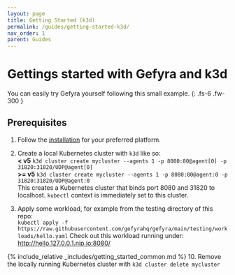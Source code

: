 ```yaml
---
layout: page
title: Getting Started (k3d)
permalink: /guides/getting-started-k3d/
nav_order: 1
parent: Guides
---
```

# Gettings started with Gefyra and k3d
You can easily try Gefyra yourself following this small example.
{: .fs-6 .fw-300 }

## Prerequisites
1. Follow the [installation](https://gefyra.dev/installation) for your preferred platform.

2. Create a local Kubernetes cluster with `k3d` like so:    
**< v5** `k3d cluster create mycluster --agents 1 -p 8080:80@agent[0] -p 31820:31820/UDP@agent[0]`  
**>= v5** `k3d cluster create mycluster --agents 1 -p 8080:80@agent:0 -p 31820:31820/UDP@agent:0`  
This creates a Kubernetes cluster that binds port 8080 and 31820 to localhost. `kubectl` context is immediately set to this cluster.
3. Apply some workload, for example from the testing directory of this repo:  
`kubectl apply -f https://raw.githubusercontent.com/gefyrahq/gefyra/main/testing/workloads/hello.yaml`
Check out this workload running under: http://hello.127.0.0.1.nip.io:8080/

{% include_relative _includes/getting_started_common.md %}
10. Remove the locally running Kubernetes cluster with `k3d cluster delete mycluster`